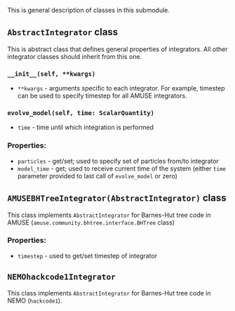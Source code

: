 This is general description of classes in this submodule.

## ```AbstractIntegrator``` class
This is abstract class that defines general properties of integrators. All other integrator classes should inherit from this one.

### ```__init__(self, **kwargs)```
* ```**kwargs``` - arguments specific to each integrator. For example, timestep can be used to specify timestep for all AMUSE integrators.

### ```evolve_model(self, time: ScalarQuantity)```
* ```time``` - time until which integration is performed

### Properties:
* ```particles``` - get/set; used to specify set of particles from/to integrator
* ```model_time``` - get; used to receive current time of the system (either ```time``` parameter provided to last call of ```evolve_model``` or zero)

## ```AMUSEBHTreeIntegrator(AbstractIntegrator)``` class
This class implements ```AbstractIntegrator``` for Barnes-Hut tree code in AMUSE (```amuse.community.bhtree.interface.BHTree``` class)

### Properties:
* ```timestep``` - used to get/set timestep of integrator

## ```NEMOhackcode1Integrator```
This class implements ```AbstractIntegrator``` for Barnes-Hut tree code in NEMO (```hackcode1```).